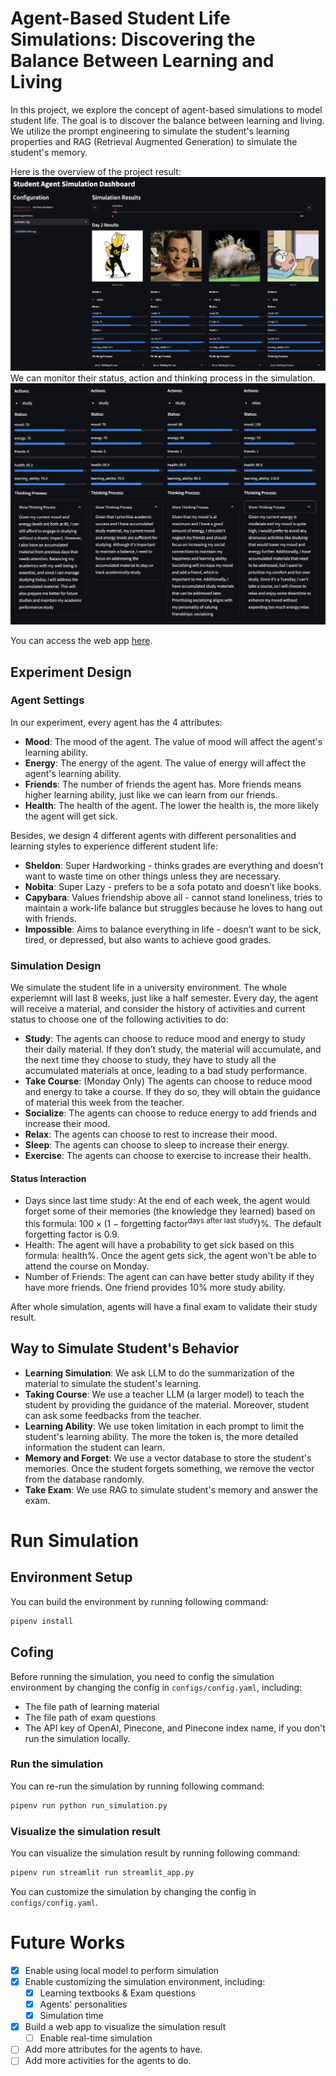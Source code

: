 # Agent-Based Student Life Simulations: Discovering the Balance Between Learning and Living
In this project, we explore the concept of agent-based simulations to model student life. The goal is to discover the balance between learning and living. We utilize the prompt engineering to simulate the student's learning properties and RAG (Retrieval Augmented Generation) to simulate the student's memory.

Here is the overview of the project result:
![Overview](img/overview.png)
We can monitor their status, action and thinking process in the simulation.
![Thinking](img/thinking.png)

You can access the web app [here](https://deploy-cdgww8634vvvt4wgqx8tun.streamlit.app/).
## Experiment Design
### Agent Settings
In our experiment, every agent has the 4 attributes:
- **Mood**: The mood of the agent. The value of mood will affect the agent's learning ability.
- **Energy**: The energy of the agent. The value of energy will affect the agent's learning ability.
- **Friends**: The number of friends the agent has. More friends means higher learning ability, just like we can learn from our friends.
- **Health**: The health of the agent. The lower the health is, the more likely the agent will get sick.

Besides, we design 4 different agents with different personalities and learning styles to experience different student life:
- **Sheldon**: Super Hardworking - thinks grades are everything and doesn’t want to waste time on other things unless they are necessary.
- **Nobita**: Super Lazy - prefers to be a sofa potato and doesn’t like books.
- **Capybara**: Values friendship above all - cannot stand loneliness, tries to maintain a work-life balance but struggles because he loves to hang out with friends.
- **Impossible**: Aims to balance everything in life - doesn’t want to be sick, tired, or depressed, but also wants to achieve good grades.
  
### Simulation Design
We simulate the student life in a university environment. The whole experiemnt will last 8 weeks, just like a half semester. Every day, the agent will receive a material, and consider the history of activities and current status to choose one of the following activities to do:
- **Study**: The agents can choose to reduce mood and energy to study their daily material. If they don’t study, the material will accumulate, and the next time they choose to study, they have to study all the accumulated materials at once, leading to a bad study performance.
- **Take Course**: (Monday Only) The agents can choose to reduce mood and energy to take a course. If they do so, they will obtain the guidance of material this week from the teacher.
- **Socialize**: The agents can choose to reduce energy to add friends and increase their mood.
- **Relax**: The agents can choose to rest to increase their mood.
- **Sleep**: The agents can choose to sleep to increase their energy.
- **Exercise**: The agents can choose to exercise to increase their health.

#### Status Interaction
- Days since last time study: At the end of each week, the agent would forget some of their memories (the knowledge they learned) based on this formula: $100\times(1- \text{forgetting factor}^{\text{days after last study}})$%. The default forgetting factor is 0.9.
- Health: The agent will have a probability to get sick based on this formula: $\text{health}\%$. Once the agent gets sick, the agent won't be able to attend the course on Monday.
- Number of Friends: The agent can can have better study ability if they have more friends. One friend provides 10% more study ability.

After whole simulation, agents will have a final exam to validate their study result.

## Way to Simulate Student's Behavior
- **Learning Simulation**: We ask LLM to do the summarization of the material to simulate the student's learning.
- **Taking Course**: We use a teacher LLM (a larger model) to teach the student by providing the guidance of the material. Moreover, student can ask some feedbacks from the teacher.
- **Learning Ability**: We use token limitation in each prompt to limit the student's learning ability. The more the token is, the more detailed information the student can learn.
- **Memory and Forget**: We use a vector database to store the student's memories. Once the student forgets something, we remove the vector from the database randomly.
- **Take Exam**: We use RAG to simulate student's memory and answer the exam.

# Run Simulation
## Environment Setup
You can build the environment by running following command:
```bash
pipenv install
```
## Cofing
Before running the simulation, you need to config the simulation environment by changing the config in `configs/config.yaml`, including:
- The file path of learning material
- The file path of exam questions
- The API key of OpenAI, Pinecone, and Pinecone index name, if you don't run the simulation locally.

### Run the simulation
You can re-run the simulation by running following command:
```bash
pipenv run python run_simulation.py
```

### Visualize the simulation result
You can visualize the simulation result by running following command:
```bash
pipenv run streamlit run streamlit_app.py
```

You can customize the simulation by changing the config in `configs/config.yaml`.

# Future Works
- [x] Enable using local model to perform simulation
- [x] Enable customizing the simulation environment, including:
  - [x] Learning textbooks & Exam questions
  - [x] Agents' personalities
  - [x] Simulation time
- [x] Build a web app to visualize the simulation result
  - [ ] Enable real-time simulation
- [ ] Add more attributes for the agents to have.
- [ ] Add more activities for the agents to do.
